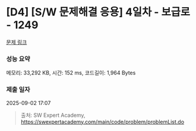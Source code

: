 # [D4] [S/W 문제해결 응용] 4일차 - 보급로 - 1249 

[문제 링크](https://swexpertacademy.com/main/code/problem/problemDetail.do?contestProbId=AV15QRX6APsCFAYD) 

### 성능 요약

메모리: 33,292 KB, 시간: 152 ms, 코드길이: 1,964 Bytes

### 제출 일자

2025-09-02 17:07



> 출처: SW Expert Academy, https://swexpertacademy.com/main/code/problem/problemList.do